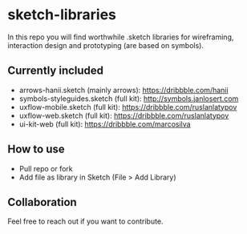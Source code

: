 # sketch-libraries
In this repo you will find worthwhile .sketch libraries for wireframing, interaction design and prototyping (are based on symbols).

## Currently included
- arrows-hanii.sketch (mainly arrows): https://dribbble.com/hanii
- symbols-styleguides.sketch (full kit): http://symbols.janlosert.com
- uxflow-mobile.sketch (full kit): https://dribbble.com/ruslanlatypov
- uxflow-web.sketch (full kit): https://dribbble.com/ruslanlatypov
- ui-kit-web (full kit): https://dribbble.com/marcosilva

## How to use
- Pull repo or fork
- Add file as library in Sketch (File > Add Library)

## Collaboration
Feel free to reach out if you want to contribute.

